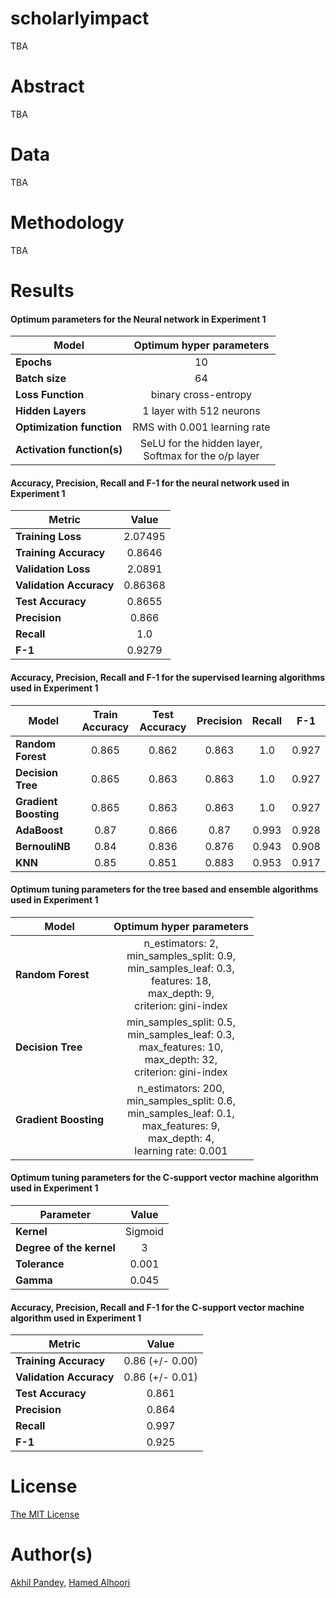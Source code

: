 # scholarlyimpact
TBA

# Abstract
TBA

# Data
TBA

# Methodology
TBA

# Results
#### Optimum parameters for the Neural network in Experiment 1
| Model  | Optimum hyper parameters |
|--------|:------------------------:|
| **Epochs** | 10 |
| **Batch size** | 64 |
| **Loss Function** | binary cross-entropy |
| **Hidden Layers** | 1 layer with 512 neurons |
| **Optimization function** | RMS with 0.001 learning rate |
| **Activation function(s)** | SeLU for the hidden layer, <br>Softmax for the o/p layer |

#### Accuracy, Precision, Recall and F-1 for the neural network used in Experiment 1
| Metric  | Value |
|---------|:-----:|
| **Training Loss** | 2.07495 |
| **Training Accuracy** | 0.8646 |
| **Validation Loss** | 2.0891 |
| **Validation Accuracy** | 0.86368 |
| **Test Accuracy** | 0.8655 |
| **Precision** | 0.866 |
| **Recall** | 1.0 |
| **F-1** | 0.9279 |

#### Accuracy, Precision, Recall and F-1 for the supervised learning algorithms used in Experiment 1
| Model  | Train Accuracy | Test Accuracy| Precision | Recall |  F-1 |
|--------|:--------------:|:------------:|:---------:|:------:|:----:|
| **Random Forest** | 0.865 | 0.862 | 0.863 | 1.0 | 0.927 |
| **Decision Tree** | 0.865 | 0.863 | 0.863 | 1.0 | 0.927 |
| **Gradient Boosting** | 0.865 | 0.863 | 0.863 | 1.0 | 0.927 |
| **AdaBoost** | 0.87 | 0.866 | 0.87 | 0.993 | 0.928 |
| **BernouliNB** | 0.84 | 0.836 | 0.876 | 0.943 | 0.908 |
| **KNN** | 0.85 | 0.851 | 0.883 | 0.953 | 0.917 |

#### Optimum tuning parameters for the tree based and ensemble algorithms used in Experiment 1
| Model  | Optimum hyper parameters |
|--------|:------------------------:|
| **Random Forest** | n_estimators: 2,<br> min_samples_split: 0.9,<br> min_samples_leaf: 0.3,<br> features: 18,<br> max_depth: 9,<br> criterion: gini-index |
| **Decision Tree** | min_samples_split: 0.5,<br> min_samples_leaf: 0.3,<br> max_features: 10,<br> max_depth: 32,<br> criterion: gini-index  |
| **Gradient Boosting** | n_estimators: 200,<br> min_samples_split: 0.6,<br> min_samples_leaf: 0.1,<br> max_features: 9,<br> max_depth: 4,<br> learning rate: 0.001  |

#### Optimum tuning parameters for the C-support vector machine algorithm used in Experiment 1
| Parameter  | Value |
|------------|:-----:|
| **Kernel** | Sigmoid |
| **Degree of the kernel** | 3 |
| **Tolerance** | 0.001 |
| **Gamma** | 0.045 |

#### Accuracy, Precision, Recall and F-1 for the C-support vector machine algorithm used in Experiment 1
| Metric  | Value |
|--------|:------:|
| **Training Accuracy** | 0.86 (+/- 0.00) |
| **Validation Accuracy** | 0.86 (+/- 0.01) |
| **Test Accuracy** | 0.861 |
| **Precision** | 0.864 |
| **Recall** | 0.997 |
| **F-1** | 0.925 |

# License
[The MIT License](https://github.com/akhilpandey95/scholarlyimpact/blob/master/LICENSE)

# Author(s)
[Akhil Pandey](https://github.com/akhilpandey95/akhilpandey95), [Hamed Alhoori](https://github.com/alhoori)

